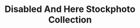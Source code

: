 ---
title: "Disabled And Here Stockphoto Collection"
authors:
    - "Affect"
categories: 
    - "stock photos"
    - "disabled"
    - "queer"
    - "inclusion"
    - "diversity"
link: "https://affecttheverb.com/collection/"
---